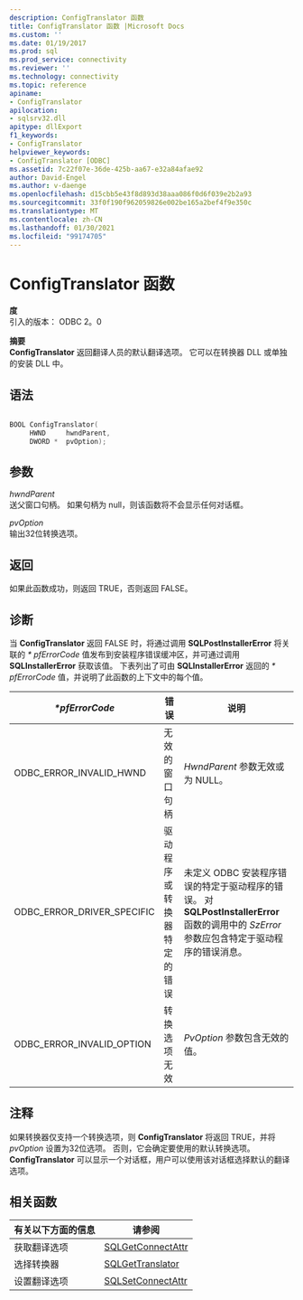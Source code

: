 ```yaml
---
description: ConfigTranslator 函数
title: ConfigTranslator 函数 |Microsoft Docs
ms.custom: ''
ms.date: 01/19/2017
ms.prod: sql
ms.prod_service: connectivity
ms.reviewer: ''
ms.technology: connectivity
ms.topic: reference
apiname:
- ConfigTranslator
apilocation:
- sqlsrv32.dll
apitype: dllExport
f1_keywords:
- ConfigTranslator
helpviewer_keywords:
- ConfigTranslator [ODBC]
ms.assetid: 7c22f07e-36de-425b-aa67-e32a84afae92
author: David-Engel
ms.author: v-daenge
ms.openlocfilehash: d15cbb5e43f8d893d38aaa086f0d6f039e2b2a93
ms.sourcegitcommit: 33f0f190f962059826e002be165a2bef4f9e350c
ms.translationtype: MT
ms.contentlocale: zh-CN
ms.lasthandoff: 01/30/2021
ms.locfileid: "99174705"
---
```

# <a name="configtranslator-function"></a>ConfigTranslator 函数
**度**  
 引入的版本： ODBC 2。0  
  
 **摘要**  
 **ConfigTranslator** 返回翻译人员的默认翻译选项。 它可以在转换器 DLL 或单独的安装 DLL 中。  
  
## <a name="syntax"></a>语法  
  
```cpp  
  
BOOL ConfigTranslator(  
     HWND     hwndParent,  
     DWORD *  pvOption);  
```  
  
## <a name="arguments"></a>参数  
 *hwndParent*  
 送父窗口句柄。 如果句柄为 null，则该函数将不会显示任何对话框。  
  
 *pvOption*  
 输出32位转换选项。  
  
## <a name="returns"></a>返回  
 如果此函数成功，则返回 TRUE，否则返回 FALSE。  
  
## <a name="diagnostics"></a>诊断  
 当 **ConfigTranslator** 返回 FALSE 时，将通过调用 **SQLPostInstallerError** 将关联的 *\* pfErrorCode* 值发布到安装程序错误缓冲区，并可通过调用 **SQLInstallerError** 获取该值。 下表列出了可由 **SQLInstallerError** 返回的 *\* pfErrorCode* 值，并说明了此函数的上下文中的每个值。  
  
|*\*pfErrorCode*|错误|说明|  
|---------------------|-----------|-----------------|  
|ODBC_ERROR_INVALID_HWND|无效的窗口句柄|*HwndParent* 参数无效或为 NULL。|  
|ODBC_ERROR_DRIVER_SPECIFIC|驱动程序或转换器特定的错误|未定义 ODBC 安装程序错误的特定于驱动程序的错误。 对 **SQLPostInstallerError** 函数的调用中的 *SzError* 参数应包含特定于驱动程序的错误消息。|  
|ODBC_ERROR_INVALID_OPTION|转换选项无效|*PvOption* 参数包含无效的值。|  
  
## <a name="comments"></a>注释  
 如果转换器仅支持一个转换选项，则 **ConfigTranslator** 将返回 TRUE，并将 *pvOption* 设置为32位选项。 否则，它会确定要使用的默认转换选项。 **ConfigTranslator** 可以显示一个对话框，用户可以使用该对话框选择默认的翻译选项。  
  
## <a name="related-functions"></a>相关函数  
  
|有关以下方面的信息|请参阅|  
|---------------------------|---------|  
|获取翻译选项|[SQLGetConnectAttr](../../../odbc/reference/syntax/sqlgetconnectattr-function.md)|  
|选择转换器|[SQLGetTranslator](../../../odbc/reference/syntax/sqlgettranslator-function.md)|  
|设置翻译选项|[SQLSetConnectAttr](../../../odbc/reference/syntax/sqlsetconnectattr-function.md)|
